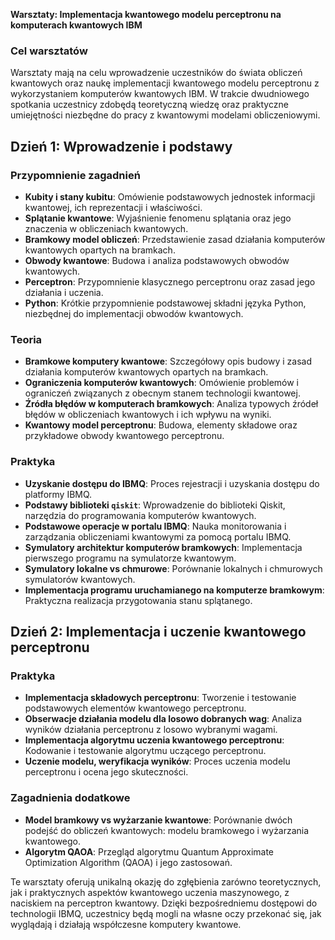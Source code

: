 **Warsztaty: Implementacja kwantowego modelu perceptronu na komputerach kwantowych IBM**

### Cel warsztatów
Warsztaty mają na celu wprowadzenie uczestników do świata obliczeń kwantowych oraz naukę implementacji kwantowego modelu perceptronu z wykorzystaniem komputerów kwantowych IBM. W trakcie dwudniowego spotkania uczestnicy zdobędą teoretyczną wiedzę oraz praktyczne umiejętności niezbędne do pracy z kwantowymi modelami obliczeniowymi.

## Dzień 1: Wprowadzenie i podstawy

### Przypomnienie zagadnień
- **Kubity i stany kubitu**: Omówienie podstawowych jednostek informacji kwantowej, ich reprezentacji i właściwości.
- **Splątanie kwantowe**: Wyjaśnienie fenomenu splątania oraz jego znaczenia w obliczeniach kwantowych.
- **Bramkowy model obliczeń**: Przedstawienie zasad działania komputerów kwantowych opartych na bramkach.
- **Obwody kwantowe**: Budowa i analiza podstawowych obwodów kwantowych.
- **Perceptron**: Przypomnienie klasycznego perceptronu oraz zasad jego działania i uczenia.
- **Python**: Krótkie przypomnienie podstawowej składni języka Python, niezbędnej do implementacji obwodów kwantowych.

### Teoria
- **Bramkowe komputery kwantowe**: Szczegółowy opis budowy i zasad działania komputerów kwantowych opartych na bramkach.
- **Ograniczenia komputerów kwantowych**: Omówienie problemów i ograniczeń związanych z obecnym stanem technologii kwantowej.
- **Źródła błędów w komputerach bramkowych**: Analiza typowych źródeł błędów w obliczeniach kwantowych i ich wpływu na wyniki.
- **Kwantowy model perceptronu**: Budowa, elementy składowe oraz przykładowe obwody kwantowego perceptronu.

### Praktyka
- **Uzyskanie dostępu do IBMQ**: Proces rejestracji i uzyskania dostępu do platformy IBMQ.
- **Podstawy biblioteki `qiskit`**: Wprowadzenie do biblioteki Qiskit, narzędzia do programowania komputerów kwantowych.
- **Podstawowe operacje w portalu IBMQ**: Nauka monitorowania i zarządzania obliczeniami kwantowymi za pomocą portalu IBMQ.
- **Symulatory architektur komputerów bramkowych**: Implementacja pierwszego programu na symulatorze kwantowym.
- **Symulatory lokalne vs chmurowe**: Porównanie lokalnych i chmurowych symulatorów kwantowych.
- **Implementacja programu uruchamianego na komputerze bramkowym**: Praktyczna realizacja przygotowania stanu splątanego.

## Dzień 2: Implementacja i uczenie kwantowego perceptronu

### Praktyka
- **Implementacja składowych perceptronu**: Tworzenie i testowanie podstawowych elementów kwantowego perceptronu.
- **Obserwacje działania modelu dla losowo dobranych wag**: Analiza wyników działania perceptronu z losowo wybranymi wagami.
- **Implementacja algorytmu uczenia kwantowego perceptronu**: Kodowanie i testowanie algorytmu uczącego perceptronu.
- **Uczenie modelu, weryfikacja wyników**: Proces uczenia modelu perceptronu i ocena jego skuteczności.

### Zagadnienia dodatkowe
- **Model bramkowy vs wyżarzanie kwantowe**: Porównanie dwóch podejść do obliczeń kwantowych: modelu bramkowego i wyżarzania kwantowego.
- **Algorytm QAOA**: Przegląd algorytmu Quantum Approximate Optimization Algorithm (QAOA) i jego zastosowań.

Te warsztaty oferują unikalną okazję do zgłębienia zarówno teoretycznych, jak i praktycznych aspektów kwantowego uczenia maszynowego, z naciskiem na perceptron kwantowy. Dzięki bezpośredniemu dostępowi do technologii IBMQ, uczestnicy będą mogli na własne oczy przekonać się, jak wyglądają i działają współczesne komputery kwantowe.
